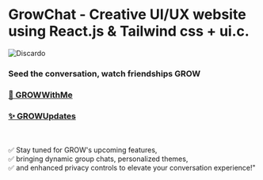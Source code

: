 # GrowChat - Creative UI/UX website using React.js & Tailwind css + ui.c.

![Discardo]([repo-pic-link](https://github.com/Ma7moudTiger/GrowChat/blob/main/src/imgs/Featured%20Card%201.png))

### Seed the conversation, watch friendships GROW 

### [🌟 GROWWithMe ](https://www.linkedin.com/in/mahmoud114/)

### [✨ GROWUpdates ](https://www.linkedin.com/in/mahmoud114/)
<br />
<br />
✅ Stay tuned for GROW's upcoming features,<br />
✅ bringing dynamic group chats, personalized themes,<br />
✅ and enhanced privacy controls to elevate your conversation experience!"
